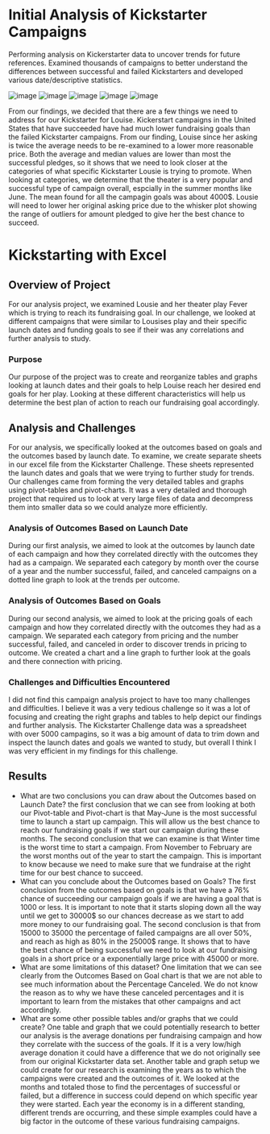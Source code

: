 # Initial Analysis of Kickstarter Campaigns
Performing analysis on Kickerstarter data to uncover trends for future references. Examined thousands of campaigns to better understand the differences between successful and failed Kickstarters and developed various date/descriptive statistics.

![image](https://user-images.githubusercontent.com/107444840/174462335-fb2d4ab5-5d3a-4cce-b0da-82ed512523c6.png)
![image](https://user-images.githubusercontent.com/107444840/174462404-472c265a-1bcc-436e-b3db-006baf15484b.png)
![image](https://user-images.githubusercontent.com/107444840/174462425-cc62e3bf-422f-43b4-bf9f-aba9b5f656d9.png)
![image](https://user-images.githubusercontent.com/107444840/174462365-ba8205c4-6d79-48d9-a2a9-5b16db5bf3a3.png)
![image](https://user-images.githubusercontent.com/107444840/174462460-30e669f3-b255-4fbc-a703-073b4c63dc17.png)

From our findings, we decided that there are a few things we need to address for our Kickstarter for Louise. Kickerstart campaigns in the United States that have succeeded have had much lower fundraising goals than the failed Kickstarter campaigns. From our finding, Louise since her asking is twice the average needs to be re-examined to a lower more reasonable price. Both the average and median values are lower than most the successful pledges, so it shows that we need to look closer at the categories of what specific Kickstarter Lousie is trying to promote. When looking at categories, we determine that the theater is a very popular and successful type of campaign overall, espcially in the summer months like June. The mean found for all the campagin goals was about 4000$. Lousie will need to lower her original asking price due to the whisker plot showing the range of outliers for amount pledged to give her the best chance to succeed.

# Kickstarting with Excel
## Overview of Project
For our analysis project, we examined Lousie and her theater play Fever which is trying to reach its fundraising goal. In our challenge, we looked at different campaigns that were similar to Lousises play and their specific launch dates and funding goals to see if their was any correlations and further analysis to study. 
### Purpose
Our purpose of the project was to create and reorganize tables and graphs looking at launch dates and their goals to help Louise reach her desired end goals for her play. Looking at these different characteristics will help us determine the best plan of action to reach our fundraising goal accordingly. 
## Analysis and Challenges
For our analysis, we specifically looked at the outcomes based on goals and the outcomes based by launch date. To examine, we create separate sheets in our excel file from the Kickstarter Challenge. These sheets represented the launch dates and goals that we were trying to further study for trends. Our challenges came from forming the very detailed tables and graphs using pivot-tables and pivot-charts. It was a very detailed and thorough project that required us to look at very large files of data and decompress them into smaller data so we could analyze more efficiently.
### Analysis of Outcomes Based on Launch Date
During our first analysis, we aimed to look at the outcomes by launch date of each campaign and how they correlated directly with the outcomes they had as a campaign. We separated each category by month over the course of a year and the number successful, failed, and canceled campaigns on a dotted line graph to look at the trends per outcome.
### Analysis of Outcomes Based on Goals
During our second analysis, we aimed to look at the pricing goals of each campaign and how they correlated directly with the outcomes they had as a campaign. We separated each category from pricing and the number successful, failed, and canceled in order to discover trends in pricing to outcome. We created a chart and a line graph to further look at the goals and there connection with pricing.
### Challenges and Difficulties Encountered
I did not find this campaign analysis project to have too many challenges and difficulties. I believe it was a very tedious challenge so it was a lot of focusing and creating the right graphs and tables to help depict our findings and further analysis. The Kickstarter Challenge data was a spreadsheet with over 5000 campagins, so it was a big amount of data to trim down and inspect the launch dates and goals we wanted to study, but overall I think I was very efficient in my findings for this challenge.
## Results
- What are two conclusions you can draw about the Outcomes based on Launch Date?
the first conclusion that we can see from looking at both our Pivot-table and Pivot-chart is that May-June is the most successful time to launch a start up campaign. This will allow us the best chance to reach our fundraising goals if we start our campaign during these months. 
The second conclusion that we can examine is that Winter time is the worst time to start a campaign. From November to February are the worst months out of the year to start the campaign. This is important to know because we need to make sure that we fundraise at the right time for our best chance to succeed.
- What can you conclude about the Outcomes based on Goals?
The first conclusion from the outcomes based on goals is that we have a 76% chance of succeeding our campaign goals if we are having a goal that is 1000 or less. It is important to note that it starts sloping down all the way until we get to 30000$ so our chances decrease as we start to add more money to our fundraising goal.
The second conclusion is that from 15000 to 35000 the percentage of failed campaigns are all over 50%, and reach as high as 80% in the 25000$ range. It shows that to have the best chance of being successful we need to look at our fundraising goals in a short price or a exponentially large price with 45000 or more. 
- What are some limitations of this dataset?
One limitation that we can see clearly from the Outcomes Based on Goal chart is that we are not able to see much information about the Percentage Canceled. We do not know the reason as to why we have these canceled percentages and it is important to learn from the mistakes that other campaigns and act accordingly. 
- What are some other possible tables and/or graphs that we could create?
One table and graph that we could potentially research to better our analysis is the average donations per fundraising campaign and how they correlate with the success of the goals. If it is a very low/high average donation it could have a difference that we do not originally see from our original Kickstarter data set.
Another table and graph setup we could create for our research is examining the years as to which the campaigns were created and the outcomes of it. We looked at the months and totaled those to find the percentages of successful or failed, but a difference in success could depend on which specific year they were started. Each year the economy is in a different standing, different trends are occurring, and these simple examples could have a big factor in the outcome of these various fundraising campaigns.
